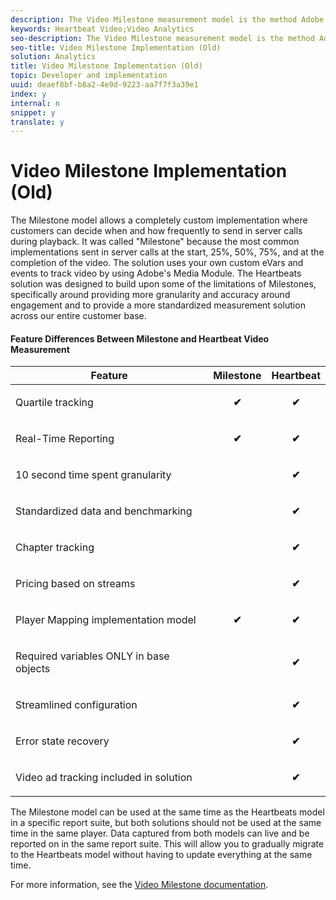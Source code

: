 ```yaml
---
description: The Video Milestone measurement model is the method Adobe supported to track video prior to the newer Heartbeats method. This has since been replaced by the Video Analytics (Heartbeats) model.
keywords: Heartbeat Video;Video Analytics
seo-description: The Video Milestone measurement model is the method Adobe supported to track video prior to the newer Heartbeats method. This has since been replaced by the Video Analytics (Heartbeats) model.
seo-title: Video Milestone Implementation (Old)
solution: Analytics
title: Video Milestone Implementation (Old)
topic: Developer and implementation
uuid: deaef8bf-b8a2-4e9d-9223-aa7f7f3a39e1
index: y
internal: n
snippet: y
translate: y
---
```


# Video Milestone Implementation (Old)

The Milestone model allows a completely custom implementation where customers can decide when and how frequently to send in server calls during playback. It was called "Milestone" because the most common implementations sent in server calls at the start, 25%, 50%, 75%, and at the completion of the video. The solution uses your own custom eVars and events to track video by using Adobe's Media Module. The Heartbeats solution was designed to build upon some of the limitations of Milestones, specifically around providing more granularity and accuracy around engagement and to provide a more standardized measurement solution across our entire customer base. 

#### Feature Differences Between Milestone and Heartbeat Video Measurement
<table id="table_1B3C2797AA6F4DBF90166485CD3353C2">  
 <thead> 
  <tr> 
   <th colname="col1" align="center" class="entry"> Feature </th> 
   <th colname="col2" align="center" class="entry"> Milestone </th> 
   <th colname="col3" align="center" class="entry"> Heartbeat </th> 
  </tr> 
 </thead>
 <tbody> 
  <tr> 
   <td colname="col1"> <p>Quartile tracking </p> </td> 
   <td colname="col2" align="center" valign="middle"><b>✔</b> </td> 
   <td colname="col3" align="center" valign="middle"><b>✔</b> </td> 
  </tr> 
  <tr> 
   <td colname="col1"> <p>Real-Time Reporting </p> </td> 
   <td colname="col2" align="center" valign="middle"><b>✔</b> </td> 
   <td colname="col3" align="center" valign="middle"><b>✔</b> </td> 
  </tr> 
  <tr> 
   <td colname="col1"> <p>10 second time spent granularity </p> </td> 
   <td colname="col2" align="center" valign="middle"></td> 
   <td colname="col3" align="center" valign="middle"><b>✔</b> </td> 
  </tr> 
  <tr> 
   <td colname="col1"> <p>Standardized data and benchmarking </p> </td> 
   <td colname="col2" align="center" valign="middle"></td> 
   <td colname="col3" align="center" valign="middle"><b>✔</b> </td> 
  </tr> 
  <tr> 
   <td colname="col1"> <p>Chapter tracking </p> </td> 
   <td colname="col2" align="center" valign="middle"></td> 
   <td colname="col3" align="center" valign="middle"><b>✔</b> </td> 
  </tr> 
  <tr> 
   <td colname="col1"> <p>Pricing based on streams </p> </td> 
   <td colname="col2" align="center"></td> 
   <td colname="col3" valign="middle" align="center"><b>✔</b> </td> 
  </tr> 
  <tr> 
   <td colname="col1"> <p>Player Mapping implementation model </p> </td> 
   <td colname="col2" align="center" valign="middle"><b>✔</b> </td> 
   <td colname="col3" valign="middle" align="center"><b>✔</b> </td> 
  </tr> 
  <tr> 
   <td colname="col1"> <p>Required variables ONLY in base objects </p> </td> 
   <td colname="col2" align="center"></td> 
   <td colname="col3" valign="middle" align="center"><b>✔</b> </td> 
  </tr> 
  <tr> 
   <td colname="col1"> <p>Streamlined configuration </p> </td> 
   <td colname="col2" align="center"></td> 
   <td colname="col3" valign="middle" align="center"><b>✔</b> </td> 
  </tr> 
  <tr> 
   <td colname="col1"> <p>Error state recovery </p> </td> 
   <td colname="col2" align="center"></td> 
   <td colname="col3" align="center" valign="middle"><b>✔</b> </td> 
  </tr> 
  <tr> 
   <td colname="col1"> <p>Video ad tracking included in solution </p> </td> 
   <td colname="col2" align="center"></td> 
   <td colname="col3" valign="middle" align="center"><b>✔</b> </td> 
  </tr> 
 </tbody> 
</table>

The Milestone model can be used at the same time as the Heartbeats model in a specific report suite, but both solutions should not be used at the same time in the same player. Data captured from both models can live and be reported on in the same report suite. This will allow you to gradually migrate to the Heartbeats model without having to update everything at the same time. 

For more information, see the [ Video Milestone documentation](https://marketing.adobe.com/resources/help/en_US/sc/appmeasurement/video/). 
